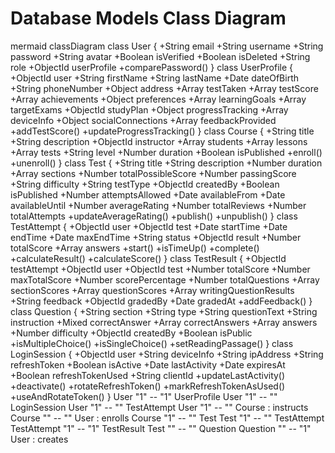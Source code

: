 # Database Models Class Diagram

mermaid
classDiagram
class User {
+String email
+String username
+String password
+String avatar
+Boolean isVerified
+Boolean isDeleted
+String role
+ObjectId userProfile
+comparePassword()
}
class UserProfile {
+ObjectId user
+String firstName
+String lastName
+Date dateOfBirth
+String phoneNumber
+Object address
+Array testTaken
+Array testScore
+Array achievements
+Object preferences
+Array learningGoals
+Array targetExams
+ObjectId studyPlan
+Object progressTracking
+Array deviceInfo
+Object socialConnections
+Array feedbackProvided
+addTestScore()
+updateProgressTracking()
}
class Course {
+String title
+String description
+ObjectId instructor
+Array students
+Array lessons
+Array tests
+String level
+Number duration
+Boolean isPublished
+enroll()
+unenroll()
}
class Test {
+String title
+String description
+Number duration
+Array sections
+Number totalPossibleScore
+Number passingScore
+String difficulty
+String testType
+ObjectId createdBy
+Boolean isPublished
+Number attemptsAllowed
+Date availableFrom
+Date availableUntil
+Number averageRating
+Number totalReviews
+Number totalAttempts
+updateAverageRating()
+publish()
+unpublish()
}
class TestAttempt {
+ObjectId user
+ObjectId test
+Date startTime
+Date endTime
+Date maxEndTime
+String status
+ObjectId result
+Number totalScore
+Array answers
+start()
+isTimeUp()
+complete()
+calculateResult()
+calculateScore()
}
class TestResult {
+ObjectId testAttempt
+ObjectId user
+ObjectId test
+Number totalScore
+Number maxTotalScore
+Number scorePercentage
+Number totalQuestions
+Array sectionScores
+Array questionScores
+Array writingQuestionResults
+String feedback
+ObjectId gradedBy
+Date gradedAt
+addFeedback()
}
class Question {
+String section
+String type
+String questionText
+String instruction
+Mixed correctAnswer
+Array correctAnswers
+Array answers
+Number difficulty
+ObjectId createdBy
+Boolean isPublic
+isMultipleChoice()
+isSingleChoice()
+setReadingPassage()
}
class LoginSession {
+ObjectId user
+String deviceInfo
+String ipAddress
+String refreshToken
+Boolean isActive
+Date lastActivity
+Date expiresAt
+Boolean refreshTokenUsed
+String clientId
+updateLastActivity()
+deactivate()
+rotateRefreshToken()
+markRefreshTokenAsUsed()
+useAndRotateToken()
}
User "1" -- "1" UserProfile
User "1" -- "" LoginSession
User "1" -- "" TestAttempt
User "1" -- "" Course : instructs
Course "" -- "" User : enrolls
Course "1" -- "" Test
Test "1" -- "" TestAttempt
TestAttempt "1" -- "1" TestResult
Test "" -- "" Question
Question "" -- "1" User : creates
